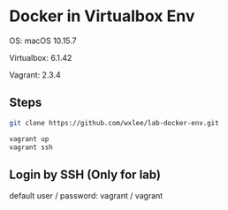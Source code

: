 # Docker in Virtualbox Env

OS: macOS 10.15.7

Virtualbox: 6.1.42

Vagrant: 2.3.4


## Steps
```bash
git clone https://github.com/wxlee/lab-docker-env.git

vagrant up
vagrant ssh
```

## Login by SSH (Only for lab)
default user / password: vagrant / vagrant